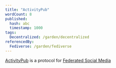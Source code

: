 ```yaml
---
title: "ActivityPub"
wordCount: 8
published:
  hash: abc
  timestamp: 1000
tags:
  Decentralized: /garden/decentralized
referencedBy:
  Fediverse: /garden/fediverse
---
```


[ActivityPub](https://activitypub.rocks) is a protocol for [Federated Social Media](/garden/fediverse)